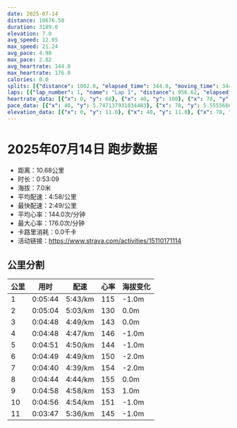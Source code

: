 ```yaml
---
date: 2025-07-14
distance: 10676.50
duration: 3189.0
elevation: 7.0
avg_speed: 12.05
max_speed: 21.24
avg_pace: 4.98
max_pace: 2.82
avg_heartrate: 144.0
max_heartrate: 176.0
calories: 0.0
splits: [{"distance": 1002.0, "elapsed_time": 344.0, "moving_time": 344.0, "average_speed": 2.91, "pace": 5.7273883161512025, "average_heartrate": 115.125, "elevation_difference": -1.0, "split_number": 1}, {"distance": 1002.0, "elapsed_time": 304.0, "moving_time": 304.0, "average_speed": 3.3, "pace": 5.050515151515151, "average_heartrate": 130.00993377483445, "elevation_difference": 0.0, "split_number": 2}, {"distance": 997.0, "elapsed_time": 288.0, "moving_time": 288.0, "average_speed": 3.46, "pace": 4.816965317919075, "average_heartrate": 143.09027777777777, "elevation_difference": 0.0, "split_number": 3}, {"distance": 1001.0, "elapsed_time": 288.0, "moving_time": 288.0, "average_speed": 3.48, "pace": 4.789281609195402, "average_heartrate": 146.13194444444446, "elevation_difference": -1.0, "split_number": 4}, {"distance": 1001.5, "elapsed_time": 291.0, "moving_time": 291.0, "average_speed": 3.44, "pace": 4.844970930232558, "average_heartrate": 144.97594501718214, "elevation_difference": -1.0, "split_number": 5}, {"distance": 1000.5, "elapsed_time": 289.0, "moving_time": 289.0, "average_speed": 3.46, "pace": 4.816965317919075, "average_heartrate": 150.19031141868513, "elevation_difference": -2.0, "split_number": 6}, {"distance": 1001.0, "elapsed_time": 280.0, "moving_time": 280.0, "average_speed": 3.58, "pace": 4.655502793296089, "average_heartrate": 154.64285714285714, "elevation_difference": -2.0, "split_number": 7}, {"distance": 998.0, "elapsed_time": 284.0, "moving_time": 284.0, "average_speed": 3.51, "pace": 4.748347578347579, "average_heartrate": 155.41489361702128, "elevation_difference": 0.0, "split_number": 8}, {"distance": 998.0, "elapsed_time": 298.0, "moving_time": 298.0, "average_speed": 3.35, "pace": 4.975134328358209, "average_heartrate": 153.21140939597316, "elevation_difference": 1.0, "split_number": 9}, {"distance": 1002.0, "elapsed_time": 296.0, "moving_time": 296.0, "average_speed": 3.39, "pace": 4.916430678466076, "average_heartrate": 151.8716216216216, "elevation_difference": -1.0, "split_number": 10}, {"distance": 673.5, "elapsed_time": 227.0, "moving_time": 227.0, "average_speed": 2.97, "pace": 5.611683501683501, "average_heartrate": 145.78854625550662, "elevation_difference": -1.0, "split_number": 11}]
laps: [{"lap_number": 1, "name": "Lap 1", "distance": 956.62, "elapsed_time": 328.0, "moving_time": 328.0, "average_speed": 2.92, "pace": 5.707773972602739, "average_heartrate": 110.55555555555556, "max_heartrate": 123, "start_date": "2025-07-14 19:40:50+00:00", "elevation_difference": 0.0}, {"lap_number": 2, "name": "Lap 2", "distance": 837.52, "elapsed_time": 271.0, "moving_time": 271.0, "average_speed": 3.09, "pace": 5.3937540453074435, "average_heartrate": 128.25, "max_heartrate": 134, "start_date": "2025-07-14 19:46:20+00:00", "elevation_difference": 2.0}, {"lap_number": 3, "name": "Lap 3", "distance": 382.46, "elapsed_time": 86.0, "moving_time": 86.0, "average_speed": 4.45, "pace": 3.7453258426966287, "average_heartrate": 147.25, "max_heartrate": 160, "start_date": "2025-07-14 19:50:51+00:00", "elevation_difference": 2.0}, {"lap_number": 4, "name": "Lap 4", "distance": 588.1, "elapsed_time": 195.0, "moving_time": 195.0, "average_speed": 3.02, "pace": 5.518774834437085, "average_heartrate": 142.2, "max_heartrate": 160, "start_date": "2025-07-14 19:52:17+00:00", "elevation_difference": 1.0}, {"lap_number": 5, "name": "Lap 5", "distance": 384.44, "elapsed_time": 86.0, "moving_time": 86.0, "average_speed": 4.47, "pace": 3.7285682326621923, "average_heartrate": 150.5, "max_heartrate": 166, "start_date": "2025-07-14 19:55:33+00:00", "elevation_difference": 0.0}, {"lap_number": 6, "name": "Lap 6", "distance": 591.66, "elapsed_time": 193.0, "moving_time": 193.0, "average_speed": 3.07, "pace": 5.428892508143322, "average_heartrate": 143.5, "max_heartrate": 163, "start_date": "2025-07-14 19:56:59+00:00", "elevation_difference": 2.0}, {"lap_number": 7, "name": "Lap 7", "distance": 384.73, "elapsed_time": 90.0, "moving_time": 90.0, "average_speed": 4.27, "pace": 3.9032084309133492, "average_heartrate": 152.66666666666666, "max_heartrate": 162, "start_date": "2025-07-14 20:00:12+00:00", "elevation_difference": 0.0}, {"lap_number": 8, "name": "Lap 8", "distance": 588.66, "elapsed_time": 196.0, "moving_time": 196.0, "average_speed": 3.0, "pace": 5.5555666666666665, "average_heartrate": 140.33333333333334, "max_heartrate": 159, "start_date": "2025-07-14 20:01:43+00:00", "elevation_difference": 2.0}, {"lap_number": 9, "name": "Lap 9", "distance": 383.7, "elapsed_time": 86.0, "moving_time": 86.0, "average_speed": 4.46, "pace": 3.736928251121076, "average_heartrate": 157.66666666666666, "max_heartrate": 162, "start_date": "2025-07-14 20:05:00+00:00", "elevation_difference": 0.0}, {"lap_number": 10, "name": "Lap 10", "distance": 585.95, "elapsed_time": 197.0, "moving_time": 197.0, "average_speed": 2.97, "pace": 5.611683501683501, "average_heartrate": 147.16666666666666, "max_heartrate": 166, "start_date": "2025-07-14 20:06:27+00:00", "elevation_difference": 2.0}, {"lap_number": 11, "name": "Lap 11", "distance": 386.25, "elapsed_time": 83.0, "moving_time": 83.0, "average_speed": 4.65, "pace": 3.5842365591397845, "average_heartrate": 160.0, "max_heartrate": 167, "start_date": "2025-07-14 20:09:44+00:00", "elevation_difference": 0.0}, {"lap_number": 12, "name": "Lap 12", "distance": 578.82, "elapsed_time": 192.0, "moving_time": 192.0, "average_speed": 3.01, "pace": 5.537109634551495, "average_heartrate": 152.33333333333334, "max_heartrate": 170, "start_date": "2025-07-14 20:11:08+00:00", "elevation_difference": 0.0}, {"lap_number": 13, "name": "Lap 13", "distance": 385.57, "elapsed_time": 79.0, "moving_time": 79.0, "average_speed": 4.88, "pace": 3.41530737704918, "average_heartrate": 161.66666666666666, "max_heartrate": 171, "start_date": "2025-07-14 20:14:21+00:00", "elevation_difference": 0.0}, {"lap_number": 14, "name": "Lap 14", "distance": 594.41, "elapsed_time": 200.0, "moving_time": 200.0, "average_speed": 2.97, "pace": 5.611683501683501, "average_heartrate": 154.16666666666666, "max_heartrate": 175, "start_date": "2025-07-14 20:15:41+00:00", "elevation_difference": 0.0}, {"lap_number": 15, "name": "Lap 15", "distance": 383.6, "elapsed_time": 79.0, "moving_time": 79.0, "average_speed": 4.86, "pace": 3.429362139917695, "average_heartrate": 163.75, "max_heartrate": 173, "start_date": "2025-07-14 20:19:02+00:00", "elevation_difference": 0.0}, {"lap_number": 16, "name": "Lap 16", "distance": 583.73, "elapsed_time": 205.0, "moving_time": 205.0, "average_speed": 2.85, "pace": 5.847964912280701, "average_heartrate": 152.16666666666666, "max_heartrate": 173, "start_date": "2025-07-14 20:20:21+00:00", "elevation_difference": 2.0}, {"lap_number": 17, "name": "Lap 17", "distance": 388.83, "elapsed_time": 83.0, "moving_time": 83.0, "average_speed": 4.68, "pace": 3.5612606837606835, "average_heartrate": 159.25, "max_heartrate": 171, "start_date": "2025-07-14 20:23:46+00:00", "elevation_difference": 2.0}, {"lap_number": 18, "name": "Lap 18", "distance": 588.8, "elapsed_time": 204.0, "moving_time": 204.0, "average_speed": 2.89, "pace": 5.767024221453286, "average_heartrate": 144.8, "max_heartrate": 157, "start_date": "2025-07-14 20:25:10+00:00", "elevation_difference": 0.0}, {"lap_number": 19, "name": "Lap 19", "distance": 384.82, "elapsed_time": 81.0, "moving_time": 81.0, "average_speed": 4.75, "pace": 3.508778947368421, "average_heartrate": 161.5, "max_heartrate": 173, "start_date": "2025-07-14 20:28:35+00:00", "elevation_difference": 0.0}, {"lap_number": 20, "name": "Lap 20", "distance": 717.81, "elapsed_time": 244.0, "moving_time": 244.0, "average_speed": 2.94, "pace": 5.668945578231292, "average_heartrate": 145.83333333333334, "max_heartrate": 160, "start_date": "2025-07-14 20:29:56+00:00", "elevation_difference": 2.0}]
heartrate_data: [{"x": 0, "y": 68}, {"x": 40, "y": 100}, {"x": 78, "y": 117}, {"x": 114, "y": 120}, {"x": 152, "y": 116}, {"x": 187, "y": 115}, {"x": 221, "y": 117}, {"x": 259, "y": 119}, {"x": 296, "y": 123}, {"x": 331, "y": 128}, {"x": 365, "y": 126}, {"x": 399, "y": 127}, {"x": 433, "y": 127}, {"x": 469, "y": 126}, {"x": 503, "y": 128}, {"x": 536, "y": 134}, {"x": 572, "y": 130}, {"x": 606, "y": 128}, {"x": 629, "y": 148}, {"x": 654, "y": 153}, {"x": 677, "y": 160}, {"x": 708, "y": 160}, {"x": 745, "y": 144}, {"x": 779, "y": 139}, {"x": 814, "y": 136}, {"x": 851, "y": 132}, {"x": 886, "y": 127}, {"x": 911, "y": 147}, {"x": 934, "y": 162}, {"x": 957, "y": 166}, {"x": 986, "y": 163}, {"x": 1020, "y": 152}, {"x": 1055, "y": 141}, {"x": 1089, "y": 139}, {"x": 1125, "y": 135}, {"x": 1161, "y": 131}, {"x": 1187, "y": 140}, {"x": 1212, "y": 156}, {"x": 1238, "y": 162}, {"x": 1266, "y": 159}, {"x": 1301, "y": 145}, {"x": 1336, "y": 138}, {"x": 1371, "y": 136}, {"x": 1408, "y": 134}, {"x": 1445, "y": 130}, {"x": 1472, "y": 150}, {"x": 1496, "y": 161}, {"x": 1519, "y": 162}, {"x": 1548, "y": 166}, {"x": 1582, "y": 152}, {"x": 1620, "y": 144}, {"x": 1655, "y": 141}, {"x": 1691, "y": 140}, {"x": 1727, "y": 140}, {"x": 1753, "y": 149}, {"x": 1776, "y": 164}, {"x": 1800, "y": 167}, {"x": 1825, "y": 170}, {"x": 1860, "y": 158}, {"x": 1898, "y": 151}, {"x": 1932, "y": 146}, {"x": 1968, "y": 142}, {"x": 2002, "y": 147}, {"x": 2029, "y": 150}, {"x": 2051, "y": 164}, {"x": 2073, "y": 171}, {"x": 2098, "y": 175}, {"x": 2133, "y": 163}, {"x": 2170, "y": 152}, {"x": 2205, "y": 148}, {"x": 2242, "y": 143}, {"x": 2277, "y": 144}, {"x": 2306, "y": 146}, {"x": 2327, "y": 166}, {"x": 2349, "y": 170}, {"x": 2371, "y": 173}, {"x": 2411, "y": 160}, {"x": 2450, "y": 152}, {"x": 2486, "y": 141}, {"x": 2521, "y": 143}, {"x": 2559, "y": 144}, {"x": 2589, "y": 141}, {"x": 2612, "y": 160}, {"x": 2635, "y": 165}, {"x": 2657, "y": 171}, {"x": 2696, "y": 157}, {"x": 2733, "y": 146}, {"x": 2768, "y": 141}, {"x": 2804, "y": 141}, {"x": 2843, "y": 139}, {"x": 2874, "y": 142}, {"x": 2897, "y": 163}, {"x": 2919, "y": 168}, {"x": 2941, "y": 173}, {"x": 2979, "y": 160}, {"x": 3015, "y": 149}, {"x": 3049, "y": 145}, {"x": 3084, "y": 142}, {"x": 3120, "y": 139}, {"x": 3157, "y": 140}]
pace_data: [{"x": 40, "y": 5.747137931034483}, {"x": 78, "y": 5.5555666666666665}, {"x": 114, "y": 5.952392857142857}, {"x": 152, "y": 6.944458333333333}, {"x": 187, "y": 5.376354838709677}, {"x": 221, "y": 5.050515151515151}, {"x": 259, "y": 5.5555666666666665}, {"x": 296, "y": 5.376354838709677}, {"x": 331, "y": 5.376354838709677}, {"x": 365, "y": 5.208343749999999}, {"x": 399, "y": 5.208343749999999}, {"x": 433, "y": 5.050515151515151}, {"x": 469, "y": 6.41026923076923}, {"x": 503, "y": 5.208343749999999}, {"x": 536, "y": 5.208343749999999}, {"x": 572, "y": 5.376354838709677}, {"x": 606, "y": 3.875976744186046}, {"x": 629, "y": 4.065048780487805}, {"x": 654, "y": 3.7037111111111107}, {"x": 677, "y": 3.623195652173913}, {"x": 708, "y": 5.208343749999999}, {"x": 745, "y": 9.259277777777777}, {"x": 779, "y": 5.376354838709677}, {"x": 814, "y": 4.901970588235294}, {"x": 851, "y": 5.050515151515151}, {"x": 886, "y": 4.901970588235294}, {"x": 911, "y": 3.7037111111111107}, {"x": 934, "y": 3.546106382978723}, {"x": 957, "y": 3.4722291666666667}, {"x": 986, "y": 5.050515151515151}, {"x": 1020, "y": 6.41026923076923}, {"x": 1055, "y": 5.747137931034483}, {"x": 1089, "y": 5.5555666666666665}, {"x": 1125, "y": 5.952392857142857}, {"x": 1161, "y": 5.747137931034483}, {"x": 1187, "y": 3.875976744186046}, {"x": 1212, "y": 3.875976744186046}, {"x": 1238, "y": 3.968261904761904}, {"x": 1266, "y": 5.050515151515151}, {"x": 1301, "y": 5.747137931034483}, {"x": 1336, "y": 5.208343749999999}, {"x": 1371, "y": 5.208343749999999}, {"x": 1408, "y": 5.952392857142857}, {"x": 1445, "y": 5.952392857142857}, {"x": 1472, "y": 3.787886363636363}, {"x": 1496, "y": 3.875976744186046}, {"x": 1519, "y": 3.7037111111111107}, {"x": 1548, "y": 5.747137931034483}, {"x": 1582, "y": 5.208343749999999}, {"x": 1620, "y": 5.208343749999999}, {"x": 1655, "y": 5.5555666666666665}, {"x": 1691, "y": 5.376354838709677}, {"x": 1727, "y": 5.5555666666666665}, {"x": 1753, "y": 3.7037111111111107}, {"x": 1776, "y": 3.623195652173913}, {"x": 1800, "y": 3.875976744186046}, {"x": 1825, "y": 5.952392857142857}, {"x": 1860, "y": 5.208343749999999}, {"x": 1898, "y": 5.208343749999999}, {"x": 1932, "y": 5.208343749999999}, {"x": 1968, "y": 5.952392857142857}, {"x": 2002, "y": 5.5555666666666665}, {"x": 2029, "y": 3.623195652173913}, {"x": 2051, "y": 3.401367346938775}, {"x": 2073, "y": 3.2679803921568626}, {"x": 2098, "y": 6.41026923076923}, {"x": 2133, "y": 5.5555666666666665}, {"x": 2170, "y": 4.504513513513513}, {"x": 2205, "y": 5.050515151515151}, {"x": 2242, "y": 7.575772727272726}, {"x": 2277, "y": 5.952392857142857}, {"x": 2306, "y": 2.9239824561403505}, {"x": 2327, "y": 3.3333399999999997}, {"x": 2349, "y": 3.401367346938775}, {"x": 2371, "y": 3.968261904761904}, {"x": 2411, "y": 6.41026923076923}, {"x": 2450, "y": 5.376354838709677}, {"x": 2486, "y": 5.5555666666666665}, {"x": 2521, "y": 5.952392857142857}, {"x": 2559, "y": 5.747137931034483}, {"x": 2589, "y": 3.2679803921568626}, {"x": 2612, "y": 3.7037111111111107}, {"x": 2635, "y": 3.623195652173913}, {"x": 2657, "y": 3.401367346938775}, {"x": 2696, "y": 5.747137931034483}, {"x": 2733, "y": 5.5555666666666665}, {"x": 2768, "y": 5.208343749999999}, {"x": 2804, "y": 5.376354838709677}, {"x": 2843, "y": 5.5555666666666665}, {"x": 2874, "y": 3.2679803921568626}, {"x": 2897, "y": 3.546106382978723}, {"x": 2919, "y": 3.4722291666666667}, {"x": 2941, "y": 3.205134615384615}, {"x": 2979, "y": 5.747137931034483}, {"x": 3015, "y": 5.5555666666666665}, {"x": 3049, "y": 5.208343749999999}, {"x": 3084, "y": 5.952392857142857}, {"x": 3120, "y": 5.208343749999999}, {"x": 3157, "y": 5.376354838709677}]
elevation_data: [{"x": 0, "y": 11.0}, {"x": 40, "y": 11.0}, {"x": 78, "y": 11.0}, {"x": 114, "y": 12.0}, {"x": 152, "y": 12.0}, {"x": 187, "y": 11.0}, {"x": 221, "y": 11.0}, {"x": 259, "y": 11.0}, {"x": 296, "y": 10.0}, {"x": 331, "y": 10.0}, {"x": 365, "y": 10.0}, {"x": 399, "y": 10.0}, {"x": 433, "y": 10.0}, {"x": 469, "y": 10.0}, {"x": 503, "y": 10.0}, {"x": 536, "y": 10.0}, {"x": 572, "y": 9.0}, {"x": 606, "y": 9.0}, {"x": 629, "y": 9.0}, {"x": 654, "y": 10.0}, {"x": 677, "y": 10.0}, {"x": 708, "y": 11.0}, {"x": 745, "y": 10.0}, {"x": 779, "y": 10.0}, {"x": 814, "y": 10.0}, {"x": 851, "y": 10.0}, {"x": 886, "y": 9.0}, {"x": 911, "y": 10.0}, {"x": 934, "y": 10.0}, {"x": 957, "y": 10.0}, {"x": 986, "y": 11.0}, {"x": 1020, "y": 10.0}, {"x": 1055, "y": 10.0}, {"x": 1089, "y": 10.0}, {"x": 1125, "y": 10.0}, {"x": 1161, "y": 9.0}, {"x": 1187, "y": 9.0}, {"x": 1212, "y": 9.0}, {"x": 1238, "y": 9.0}, {"x": 1266, "y": 9.0}, {"x": 1301, "y": 9.0}, {"x": 1336, "y": 8.0}, {"x": 1371, "y": 8.0}, {"x": 1408, "y": 8.0}, {"x": 1445, "y": 7.0}, {"x": 1472, "y": 7.0}, {"x": 1496, "y": 7.0}, {"x": 1519, "y": 8.0}, {"x": 1548, "y": 8.0}, {"x": 1582, "y": 8.0}, {"x": 1620, "y": 8.0}, {"x": 1655, "y": 8.0}, {"x": 1691, "y": 7.0}, {"x": 1727, "y": 6.0}, {"x": 1753, "y": 6.0}, {"x": 1776, "y": 6.0}, {"x": 1800, "y": 6.0}, {"x": 1825, "y": 6.0}, {"x": 1860, "y": 6.0}, {"x": 1898, "y": 5.0}, {"x": 1932, "y": 5.0}, {"x": 1968, "y": 5.0}, {"x": 2002, "y": 4.0}, {"x": 2029, "y": 4.0}, {"x": 2051, "y": 4.0}, {"x": 2073, "y": 4.0}, {"x": 2098, "y": 5.0}, {"x": 2133, "y": 5.0}, {"x": 2170, "y": 4.0}, {"x": 2205, "y": 4.0}, {"x": 2242, "y": 4.0}, {"x": 2277, "y": 4.0}, {"x": 2306, "y": 4.0}, {"x": 2327, "y": 4.0}, {"x": 2349, "y": 4.0}, {"x": 2371, "y": 4.0}, {"x": 2411, "y": 5.0}, {"x": 2450, "y": 4.0}, {"x": 2486, "y": 5.0}, {"x": 2521, "y": 5.0}, {"x": 2559, "y": 4.0}, {"x": 2589, "y": 3.0}, {"x": 2612, "y": 4.0}, {"x": 2635, "y": 5.0}, {"x": 2657, "y": 5.0}, {"x": 2696, "y": 5.0}, {"x": 2733, "y": 5.0}, {"x": 2768, "y": 5.0}, {"x": 2804, "y": 5.0}, {"x": 2843, "y": 4.0}, {"x": 2874, "y": 4.0}, {"x": 2897, "y": 3.0}, {"x": 2919, "y": 4.0}, {"x": 2941, "y": 4.0}, {"x": 2979, "y": 5.0}, {"x": 3015, "y": 4.0}, {"x": 3049, "y": 3.0}, {"x": 3084, "y": 4.0}, {"x": 3120, "y": 3.0}, {"x": 3157, "y": 3.0}]
---
```


# 2025年07月14日 跑步数据

- 距离：10.68公里
- 时长：0:53:09
- 海拔：7.0米
- 平均配速：4:58/公里
- 最快配速：2:49/公里
- 平均心率：144.0次/分钟
- 最大心率：176.0次/分钟
- 卡路里消耗：0.0千卡
- 活动链接：https://www.strava.com/activities/15110171114

## 公里分割

| 公里 | 用时 | 配速 | 心率 | 海拔变化 |
|------|------|------|------|------|
| 1 | 0:05:44 | 5:43/km | 115 | -1.0m |
| 2 | 0:05:04 | 5:03/km | 130 | 0.0m |
| 3 | 0:04:48 | 4:49/km | 143 | 0.0m |
| 4 | 0:04:48 | 4:47/km | 146 | -1.0m |
| 5 | 0:04:51 | 4:50/km | 144 | -1.0m |
| 6 | 0:04:49 | 4:49/km | 150 | -2.0m |
| 7 | 0:04:40 | 4:39/km | 154 | -2.0m |
| 8 | 0:04:44 | 4:44/km | 155 | 0.0m |
| 9 | 0:04:58 | 4:58/km | 153 | 1.0m |
| 10 | 0:04:56 | 4:54/km | 151 | -1.0m |
| 11 | 0:03:47 | 5:36/km | 145 | -1.0m |

